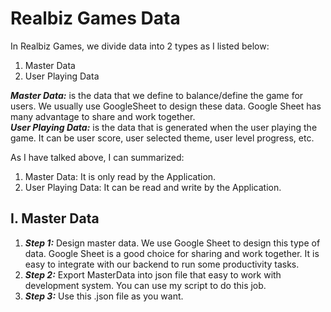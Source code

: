 # Realbiz Games Data
  
In Realbiz Games, we divide data into 2 types as I listed below:
1. Master Data
2. User Playing Data
  
***Master Data:*** is the data that we define to balance/define the game for users. We usually use GoogleSheet to design these data. Google Sheet has many advantage to share and work together.  
***User Playing Data:*** is the data that is generated when the user playing the game. It can be user score, user selected theme, user level progress, etc.
  
As I have talked above, I can summarized:
1. Master Data: It is only read by the Application.
2. User Playing Data: It can be read and write by the Application.


## I. Master Data

1. ***Step 1:*** Design master data. We use Google Sheet to design this type of data. Google Sheet is a good choice for sharing and work together. It is easy to integrate with our backend to run some productivity tasks.  
2. ***Step 2:*** Export MasterData into json file that easy to work with development system. You can use my script to do this job.
3. ***Step 3:*** Use this .json file as you want.
